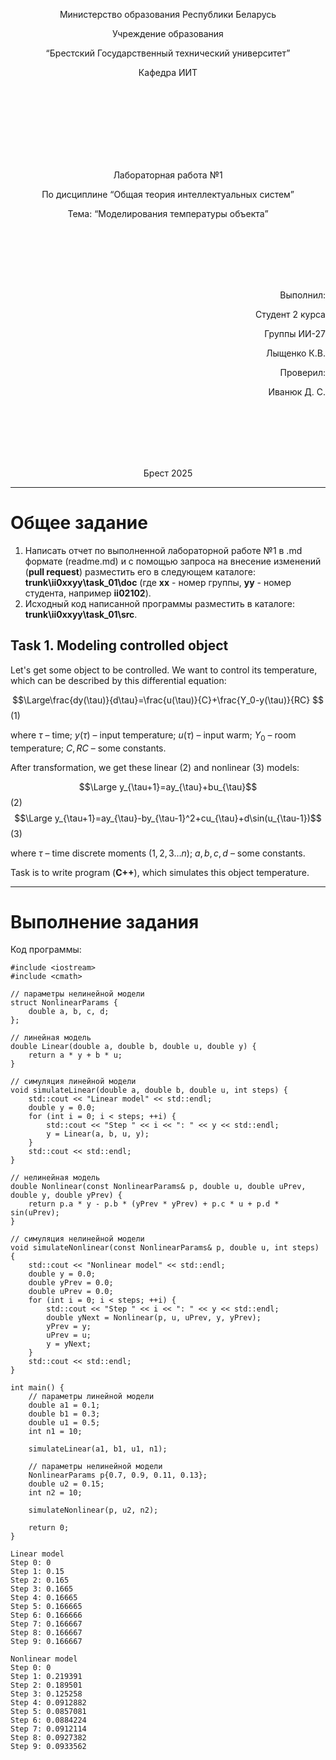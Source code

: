 <p align="center"> Министерство образования Республики Беларусь</p>
<p align="center">Учреждение образования</p>
<p align="center">“Брестский Государственный технический университет”</p>
<p align="center">Кафедра ИИТ</p>
<br><br><br><br><br><br><br>
<p align="center">Лабораторная работа №1</p>
<p align="center">По дисциплине “Общая теория интеллектуальных систем”</p>
<p align="center">Тема: “Моделирования температуры объекта”</p>
<br><br><br><br><br>
<p align="right">Выполнил:</p>
<p align="right">Студент 2 курса</p>
<p align="right">Группы ИИ-27</p>
<p align="right">Лыщенко К.В.</p>
<p align="right">Проверил:</p>
<p align="right">Иванюк Д. С.</p>
<br><br><br><br><br>
<p align="center">Брест 2025</p>

<hr>

# Общее задание #
1. Написать отчет по выполненной лабораторной работе №1 в .md формате (readme.md) и с помощью запроса на внесение изменений (**pull request**) разместить его в следующем каталоге: **trunk\ii0xxyy\task_01\doc** (где **xx** - номер группы, **yy** - номер студента, например **ii02102**).
2. Исходный код написанной программы разместить в каталоге: **trunk\ii0xxyy\task_01\src**.
## Task 1. Modeling controlled object ##
Let's get some object to be controlled. We want to control its temperature, which can be described by this differential equation:

$$\Large\frac{dy(\tau)}{d\tau}=\frac{u(\tau)}{C}+\frac{Y_0-y(\tau)}{RC} $$ (1)

where $\tau$ – time; $y(\tau)$ – input temperature; $u(\tau)$ – input warm; $Y_0$ – room temperature; $C,RC$ – some constants.

After transformation, we get these linear (2) and nonlinear (3) models:

$$\Large y_{\tau+1}=ay_{\tau}+bu_{\tau}$$ (2)
$$\Large y_{\tau+1}=ay_{\tau}-by_{\tau-1}^2+cu_{\tau}+d\sin(u_{\tau-1})$$ (3)

where $\tau$ – time discrete moments ($1,2,3{\dots}n$); $a,b,c,d$ – some constants.

Task is to write program (**C++**), which simulates this object temperature.

<hr>

# Выполнение задания #

Код программы:
```
#include <iostream>
#include <cmath>

// параметры нелинейной модели
struct NonlinearParams {
    double a, b, c, d;
};

// линейная модель
double Linear(double a, double b, double u, double y) {
    return a * y + b * u;
}

// симуляция линейной модели
void simulateLinear(double a, double b, double u, int steps) {
    std::cout << "Linear model" << std::endl;
    double y = 0.0;
    for (int i = 0; i < steps; ++i) {
        std::cout << "Step " << i << ": " << y << std::endl;
        y = Linear(a, b, u, y);
    }
    std::cout << std::endl;
}

// нелинейная модель
double Nonlinear(const NonlinearParams& p, double u, double uPrev, double y, double yPrev) {
    return p.a * y - p.b * (yPrev * yPrev) + p.c * u + p.d * sin(uPrev);
}

// симуляция нелинейной модели
void simulateNonlinear(const NonlinearParams& p, double u, int steps) {
    std::cout << "Nonlinear model" << std::endl;
    double y = 0.0;
    double yPrev = 0.0;
    double uPrev = 0.0;
    for (int i = 0; i < steps; ++i) {
        std::cout << "Step " << i << ": " << y << std::endl;
        double yNext = Nonlinear(p, u, uPrev, y, yPrev);
        yPrev = y;
        uPrev = u;
        y = yNext;
    }
    std::cout << std::endl;
}

int main() {
    // параметры линейной модели
    double a1 = 0.1;
    double b1 = 0.3;
    double u1 = 0.5;
    int n1 = 10;

    simulateLinear(a1, b1, u1, n1);

    // параметры нелинейной модели
    NonlinearParams p{0.7, 0.9, 0.11, 0.13};
    double u2 = 0.15;
    int n2 = 10;

    simulateNonlinear(p, u2, n2);

    return 0;
}
```     
```
Linear model
Step 0: 0
Step 1: 0.15
Step 2: 0.165
Step 3: 0.1665
Step 4: 0.16665
Step 5: 0.166665
Step 6: 0.166666
Step 7: 0.166667
Step 8: 0.166667
Step 9: 0.166667

Nonlinear model
Step 0: 0
Step 1: 0.219391
Step 2: 0.189501
Step 3: 0.125258
Step 4: 0.0912882
Step 5: 0.0857081
Step 6: 0.0884224
Step 7: 0.0912114
Step 8: 0.0927382
Step 9: 0.0933562
```
